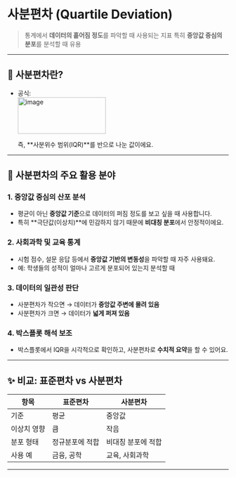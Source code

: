# **사분편차 (Quartile Deviation)**
> 통계에서 **데이터의 흩어짐 정도**를 파악할 때 사용되는 지표
> 특히 **중앙값 중심의 분포**를 분석할 때 유용
> 
---

## 📌 사분편차란?
- 공식:  
  <img width="200" height="83" alt="image" src="https://github.com/user-attachments/assets/fc9334de-9d10-46e0-abed-90da36eac4ee" />

  즉, **사분위수 범위(IQR)**를 반으로 나눈 값이에요.

---

## 🧠 사분편차의 주요 활용 분야

### 1. **중앙값 중심의 산포 분석**
- 평균이 아닌 **중앙값 기준**으로 데이터의 퍼짐 정도를 보고 싶을 때 사용합니다.
- 특히 **극단값(이상치)**에 민감하지 않기 때문에 **비대칭 분포**에서 안정적이에요.

### 2. **사회과학 및 교육 통계**
- 시험 점수, 설문 응답 등에서 **중앙값 기반의 변동성**을 파악할 때 자주 사용돼요.
- 예: 학생들의 성적이 얼마나 고르게 분포되어 있는지 분석할 때

### 3. **데이터의 일관성 판단**
- 사분편차가 작으면 → 데이터가 **중앙값 주변에 몰려 있음**  
- 사분편차가 크면 → 데이터가 **넓게 퍼져 있음**

### 4. **박스플롯 해석 보조**
- 박스플롯에서 IQR을 시각적으로 확인하고, 사분편차로 **수치적 요약**을 할 수 있어요.

---

## ✨ 비교: 표준편차 vs 사분편차
| 항목 | 표준편차 | 사분편차 |
|------|-----------|------------|
| 기준 | 평균 | 중앙값 |
| 이상치 영향 | 큼 | 작음 |
| 분포 형태 | 정규분포에 적합 | 비대칭 분포에 적합 |
| 사용 예 | 금융, 공학 | 교육, 사회과학 |

---
